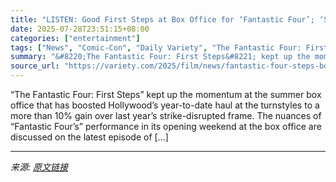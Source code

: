 ```yaml
---
title: "LISTEN: Good First Steps at Box Office for ‘Fantastic Four’; ‘South Park,’ ‘Phineas & Ferb,’ ‘King of the Hill’ Sessions Animate Comic Con"
date: 2025-07-28T23:51:15+08:00
categories: ["entertainment"]
tags: ["News", "Comic-Con", "Daily Variety", "The Fantastic Four: First Steps"]
summary: "&#8220;The Fantastic Four: First Steps&#8221; kept up the momentum at the summer box office that has boosted Hollywood&#8217;s year-to-date haul at the turnstyles to a more than 10% gain over last yea"
source_url: "https://variety.com/2025/film/news/fantastic-four-steps-box-office-comic-con-daily-variety-1236472546/"
---
```


&#8220;The Fantastic Four: First Steps&#8221; kept up the momentum at the summer box office that has boosted Hollywood&#8217;s year-to-date haul at the turnstyles to a more than 10% gain over last year&#8217;s strike-disrupted frame. The nuances of &#8220;Fantastic Four&#8217;s&#8221; performance in its opening weekend at the box office are discussed on the latest episode of [&#8230;]

---

*来源: [原文链接](https://variety.com/2025/film/news/fantastic-four-steps-box-office-comic-con-daily-variety-1236472546/)*
